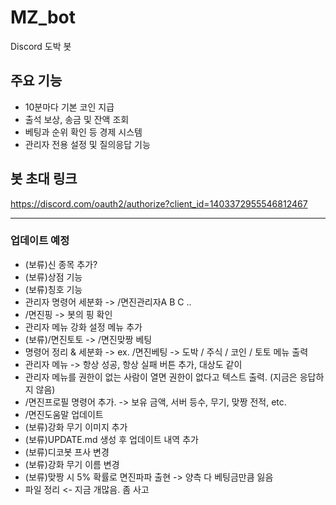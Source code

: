 # MZ_bot

Discord 도박 봇

## 주요 기능
- 10분마다 기본 코인 지급
- 출석 보상, 송금 및 잔액 조회
- 베팅과 순위 확인 등 경제 시스템
- 관리자 전용 설정 및 질의응답 기능

## 봇 초대 링크
https://discord.com/oauth2/authorize?client_id=1403372955546812467

---

### 업데이트 예정
- (보류)신 종목 추가?
- (보류)상점 기능
- (보류)칭호 기능
- 관리자 명령어 세분화 -> /면진관리자A B C ..
- /면진핑 -> 봇의 핑 확인
- 관리자 메뉴 강화 설정 메뉴 추가
- (보류)/면진토토 -> /면진맞짱 베팅
- 명령어 정리 & 세분화 -> ex. /면진베팅 -> 도박 / 주식 / 코인 / 토토 메뉴 출력
- 관리자 메뉴 -> 항상 성공, 항상 실패 버튼 추가, 대상도 같이
- 관리자 메뉴를 권한이 없는 사람이 열면 권한이 없다고 텍스트 출력. (지금은 응답하지 않음)
- /면진프로필 명령어 추가. -> 보유 금액, 서버 등수, 무기, 맞짱 전적, etc.
- /면진도움말 업데이트
- (보류)강화 무기 이미지 추가
- (보류)UPDATE.md 생성 후 업데이트 내역 추가
- (보류)디코봇 프사 변경
- (보류)강화 무기 이름 변경
- (보류)맞짱 시 5% 확률로 면진파파 출현 -> 양측 다 베팅금만큼 잃음
- 파일 정리 <- 지금 개많음. 좀 사고

